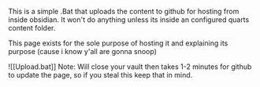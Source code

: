 This is a simple .Bat that uploads the content to github for hosting from inside obsidian. It won't do anything unless its inside an configured quarts content folder.

This page exists for the sole purpose of hosting it and explaining its purpose (cause i know y'all are gonna snoop)

![[Upload.bat]]
Note: Will close your vault then takes 1-2 minutes for github to update the page, so if you steal this keep that in mind.